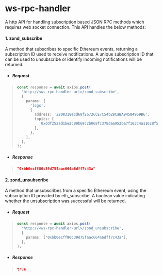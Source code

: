 # ws-rpc-handler

A http API for handling subscription based JSON RPC methods which requires web socket connection. This API handles the below methods:

#### 1. zond_subscribe

A method that subscribes to specific Ethereum events, returning a subscription ID used to receive notifications. A unique subscription ID that can be used to unsubscribe or identify incoming notifications will be returned.

- ##### Request

> ```typescript
> const response = await axios.post(
>   'http://<ws-rpc-handler-url>/zond_subscribe',
>   {
>     params: [
>       'logs',
>       {
>         address: 'Z208318ecd68f26726CE7C54b29CaBA94584969B6',
>         topics: [
>           '0xddf252ad1be2c89b69c2b068fc378daa952ba7f163c4a11628f55a57b7edb8d6',
>         ],
>       },
>     ],
>   },
> );
> ```

- ##### Response

> ```json
> "0xbb0ecff80c39d75faac664a6dff7c43a"
> ```

#### 2. zond_unsubscribe

A method that unsubscribes from a specific Ethereum event, using the subscription ID provided by eth_subscribe. A boolean value indicating whether the unsubscription was successful will be returned.

- ##### Request

> ```typescript
> const response = await axios.post(
>   'http://<ws-rpc-handler-url>/zond_unsubscribe',
>   {
>     params: ['0xbb0ecff80c39d75faac664a6dff7c43a'],
>   },
> );
> ```

- ##### Response

> ```json
> true
> ```
